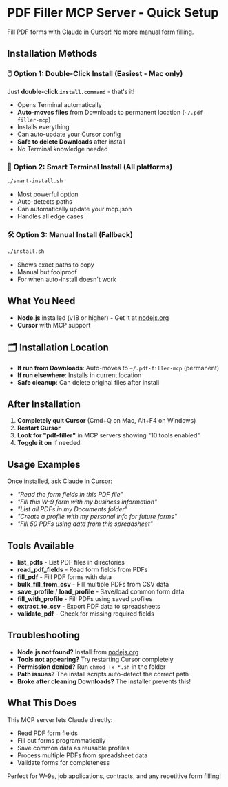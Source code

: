 # PDF Filler MCP Server - Quick Setup

Fill PDF forms with Claude in Cursor! No more manual form filling.

## Installation Methods

### 🖱️ **Option 1: Double-Click Install** (Easiest - Mac only)
Just **double-click `install.command`** - that's it!
- Opens Terminal automatically
- **Auto-moves files** from Downloads to permanent location (`~/.pdf-filler-mcp`)
- Installs everything 
- Can auto-update your Cursor config
- **Safe to delete Downloads** after install
- No Terminal knowledge needed

### 🚀 **Option 2: Smart Terminal Install** (All platforms)
```bash
./smart-install.sh
```
- Most powerful option
- Auto-detects paths
- Can automatically update your mcp.json
- Handles all edge cases

### 🛠️ **Option 3: Manual Install** (Fallback)
```bash
./install.sh
```
- Shows exact paths to copy
- Manual but foolproof
- For when auto-install doesn't work

## What You Need
- **Node.js** installed (v18 or higher) - Get it at [nodejs.org](https://nodejs.org)
- **Cursor** with MCP support

## 🗂️ **Installation Location**
- **If run from Downloads**: Auto-moves to `~/.pdf-filler-mcp` (permanent)
- **If run elsewhere**: Installs in current location
- **Safe cleanup**: Can delete original files after install

## After Installation
1. **Completely quit Cursor** (Cmd+Q on Mac, Alt+F4 on Windows)
2. **Restart Cursor**
3. **Look for "pdf-filler"** in MCP servers showing "10 tools enabled"
4. **Toggle it on** if needed

## Usage Examples
Once installed, ask Claude in Cursor:
- *"Read the form fields in this PDF file"*
- *"Fill this W-9 form with my business information"* 
- *"List all PDFs in my Documents folder"*
- *"Create a profile with my personal info for future forms"*
- *"Fill 50 PDFs using data from this spreadsheet"*

## Tools Available
- **list_pdfs** - List PDF files in directories
- **read_pdf_fields** - Read form fields from PDFs
- **fill_pdf** - Fill PDF forms with data
- **bulk_fill_from_csv** - Fill multiple PDFs from CSV data
- **save_profile** / **load_profile** - Save/load common form data
- **fill_with_profile** - Fill PDFs using saved profiles
- **extract_to_csv** - Export PDF data to spreadsheets
- **validate_pdf** - Check for missing required fields

## Troubleshooting
- **Node.js not found?** Install from [nodejs.org](https://nodejs.org)
- **Tools not appearing?** Try restarting Cursor completely
- **Permission denied?** Run `chmod +x *.sh` in the folder
- **Path issues?** The install scripts auto-detect the correct path
- **Broke after cleaning Downloads?** The installer prevents this!

## What This Does
This MCP server lets Claude directly:
- Read PDF form fields 
- Fill out forms programmatically
- Save common data as reusable profiles
- Process multiple PDFs from spreadsheet data
- Validate forms for completeness

Perfect for W-9s, job applications, contracts, and any repetitive form filling! 